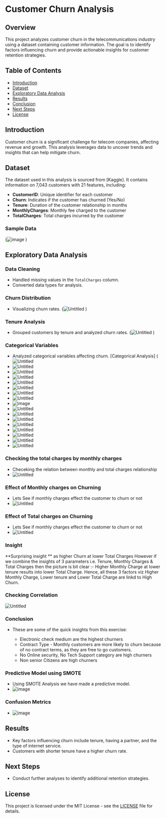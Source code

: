 # Customer Churn Analysis

## Overview
This project analyzes customer churn in the telecommunications industry using a dataset containing customer information. The goal is to identify factors influencing churn and provide actionable insights for customer retention strategies.

## Table of Contents
- [Introduction](#introduction)
- [Dataset](#dataset)
- [Exploratory Data Analysis](#exploratory-data-analysis)
- [Results](#results)
- [Conclusion](#conclusion)
- [Next Steps](#next-steps)
- [License](#license)

## Introduction
Customer churn is a significant challenge for telecom companies, affecting revenue and growth. This analysis leverages data to uncover trends and insights that can help mitigate churn.

## Dataset
The dataset used in this analysis is sourced from [Kaggle]. It contains information on 7,043 customers with 21 features, including:

- **CustomerID**: Unique identifier for each customer
- **Churn**: Indicates if the customer has churned (Yes/No)
- **Tenure**: Duration of the customer relationship in months
- **MonthlyCharges**: Monthly fee charged to the customer
- **TotalCharges**: Total charges incurred by the customer

### Sample Data
(![image](https://github.com/user-attachments/assets/a3a4d4fd-b5c5-441d-92e9-4fcb7c417601)
)

## Exploratory Data Analysis
### Data Cleaning
- Handled missing values in the `TotalCharges` column.
- Converted data types for analysis.

### Churn Distribution
- Visualizing churn rates.
(![Untitled](https://github.com/user-attachments/assets/96e2ee50-a6ab-4ced-84f4-e51fedc7af71)
)

### Tenure Analysis
- Grouped customers by tenure and analyzed churn rates.
(![Untitled](https://github.com/user-attachments/assets/0abff0bc-0616-4fef-8659-2539a4a68467)
)

### Categorical Variables
- Analyzed categorical variables affecting churn.
[Categorical Analysis]
(![Untitled](https://github.com/user-attachments/assets/1e0aa4b6-f221-4df3-bad9-3e5e8d127e03)
- ![Untitled](https://github.com/user-attachments/assets/27240e70-5dbc-4efb-bc7b-1d914c36c330)
- ![Untitled](https://github.com/user-attachments/assets/e8478c96-77a9-4bf4-80dc-f983b6ccc74a)
- ![Untitled](https://github.com/user-attachments/assets/e991fc72-0aec-4d32-bac7-2b12c75baecc)
- ![Untitled](https://github.com/user-attachments/assets/33bce883-1144-49ab-b136-21bc8a7659cc)
- ![Untitled](https://github.com/user-attachments/assets/4ae9011d-8991-4e15-99fc-f846a4cf6f4c)
- ![Untitled](https://github.com/user-attachments/assets/3f5fac36-a44b-41b3-aa3d-3bcac526673a)
- ![Untitled](https://github.com/user-attachments/assets/4bf4e2c8-564e-4b77-aa74-38242f7d02e4)
- ![image](https://github.com/user-attachments/assets/1e65cbec-5514-4746-bb75-cc9ca48ac038)
- ![Untitled](https://github.com/user-attachments/assets/f03357ef-2bdb-4c64-9b96-4767709b8328)
- ![Untitled](https://github.com/user-attachments/assets/e3ba6112-5251-4089-b7b6-7f112bee88b9)
- ![Untitled](https://github.com/user-attachments/assets/c2fb2381-1690-4993-bcc8-09135b0b577f)
- ![Untitled](https://github.com/user-attachments/assets/df6cc944-8f35-4480-b9fa-32feeb1a64e4)
- ![Untitled](https://github.com/user-attachments/assets/4ef9bc86-0818-4c4c-8ba6-3a91959df0b6)
- ![Untitled](https://github.com/user-attachments/assets/73618285-6915-43e5-882c-30fbea3a4374)
- ![Untitled](https://github.com/user-attachments/assets/a4af592a-5964-43a7-bf3d-9ff7744ea91c)
- ![Untitled](https://github.com/user-attachments/assets/34c2f2f6-5759-47b2-8ec6-b8b0f2eea41c)

### Checking the total charges by monthly charges
- Checeking the relation between monthly and total charges relationship
- ![Untitled](https://github.com/user-attachments/assets/c03108fe-54db-464a-89ed-6a6460de8eb4)

### Effect of Monthly charges on Churning
- Lets See if monthly charges effect the customer to churn or not
- ![Untitled](https://github.com/user-attachments/assets/0be35d9f-92f8-4ffc-9e0f-36503035ba50)

### Effect of Total charges on Churning
- Lets See if monthly charges effect the customer to churn or not
- ![Untitled](https://github.com/user-attachments/assets/eb14cf0d-8bf4-4b68-a772-b4fb028ff003)

### Insight
**Surprising insight ** as higher Churn at lower Total Charges
However if we combine the insights of 3 parameters i.e. Tenure, 
Monthly Charges & Total Charges then the picture is bit clear :- Higher Monthly Charge at lower tenure results into lower Total Charge. 
Hence, all these 3 factors viz Higher Monthly Charge, Lower tenure and Lower Total Charge are linkd to High Churn.

### Checking Correlation 
![Untitled](https://github.com/user-attachments/assets/534c786e-cb19-4cfa-a602-c6600770e5d5)

### Conclusion
- These are some of the quick insights from this exercise:

    * Electronic check medium are the highest churners
    * Contract Type - Monthly customers are more likely to churn because of no contract terms, as they are free to go customers.
    * No Online security, No Tech Support category are high churners
    * Non senior Citizens are high churners

### Predictive Model using SMOTE
- Using SMOTE Analysis we have made a predictive model.
- ![image](https://github.com/user-attachments/assets/61bdd29b-118a-4f97-b293-57a2792c2a3c)

### Confusion Metrics
- ![image](https://github.com/user-attachments/assets/23ca95e1-7e4a-43eb-9481-40edafb221f8)


## Results
- Key factors influencing churn include tenure, having a partner, and the type of internet service.
- Customers with shorter tenure have a higher churn rate.

## Next Steps
- Conduct further analyses to identify additional retention strategies.

## License
This project is licensed under the MIT License - see the [LICENSE](LICENSE) file for details.
